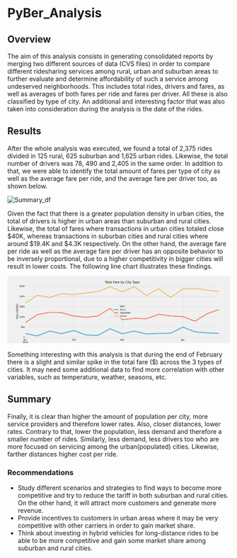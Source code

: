 # PyBer_Analysis

## Overview

The aim of this analysis consists in generating consolidated reports by merging two different sources of data (CVS files) in order to compare different ridesharing services among rural, urban and suburban areas to further evaluate and determine affordability of such a service among undeserved neighborhoods. This includes total rides, drivers and fares, as well as averages of both fares per ride and fares per driver. All these is also classified by type of city. 
An additional and interesting factor that was also taken into consideration during the analysis is the date of the rides. 

## Results

After the whole analysis was executed, we found a total of 2,375 rides divided in 125 rural, 625 suburban and 1,625 urban rides. Likewise, the total number of drivers was 78, 490 and 2,405 in the same order. In addition to that, we were able to identify the total amount of fares per type of city as well as the average fare per ride, and the average fare per driver too, as shown below.  

![Summary_df](https://github.com/rdonosob1/PyBer_Analysis/commit/1d5954e880bb37d8e57d58d81c05758612951fe9)

Given the fact that there is a greater population density in urban cities, the total of drivers is higher in urban areas than suburban and rural cities. Likewise, the total of fares where transactions in urban cities totaled close $40K, whereas transactions in suburban cities and rural cities where around $19.4K and $4.3K respectively. 
On the other hand, the average fare per ride as well as the average fare per driver has an opposite behavior to be inversely proportional, due to a higher competitivity in bigger cities will result in lower costs.  The following line chart illustrates these findings. 

![PyBer_fare_summary](https://github.com/rdonosob1/PyBer_Analysis/blob/main/Analysis/PyBer_fare_summary.png)

Something interesting with this analysis is that during the end of February there is a slight and similar spike in the total fare ($) across the 3 types of cities.   It may need some additional data to find more correlation with other variables, such as temperature, weather, seasons, etc. 

## Summary
Finally, it is clear than higher the amount of population per city, more service providers and therefore lower rates. Also, closer distances, lower rates.  Contrary to that, lower the population, less demand and therefore a smaller number of rides. Similarly, less demand, less drivers too who are more focused on servicing among the urban(populated) cities. Likewise, farther distances higher cost per ride. 

### Recommendations

-	Study different scenarios and strategies to find ways to become more competitive and try to reduce the tariff in both suburban and rural cities. On the other hand, it will attract more customers and generate more revenue. 
-	Provide incentives to customers in urban areas where it may be very competitive with other carriers in order to gain market share. 
-	Think about investing in hybrid vehicles for long-distance rides to be able to be more competitive and gain some market share among suburban and rural cities.

